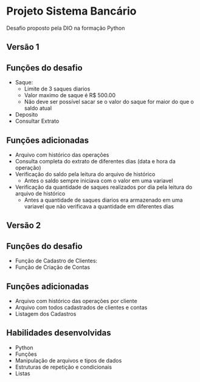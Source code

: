 # Projeto Sistema Bancário

Desafio proposto pela DIO na formação Python

## Versão 1
## Funções do desafio
- Saque:
  - Limite de 3 saques diarios 
  - Valor maximo de saque é R$ 500.00
  - Não deve ser possível sacar se o valor do saque for maior do que o saldo atual
- Deposito
- Consultar Extrato

## Funções adicionadas
- Arquivo com histórico das operações
- Consulta completa do extrato de diferentes dias (data e hora da operação)
- Verificação do saldo pela leitura do arquivo de histórico
  - Antes o saldo sempre iniciava com o valor em uma variavel
- Verificação da quantidade de saques realizados por dia pela leitura do arquivo de histórico
  - Antes a quantidade de saques diarios era armazenado em uma variavel que não verificava a quantidade em diferentes dias


## Versão 2
## Funções do desafio
- Função de Cadastro de Clientes:
- Função de Criação de Contas

## Funções adicionadas
- Arquivo com histórico das operações por cliente
- Arquivo com todos cadastrados de clientes e contas 
- Listagem dos Cadastros


## Habilidades desenvolvidas
- Python
- Funções
- Manipulação de arquivos e tipos de dados
- Estruturas de repetição e condicionais
- Listas
